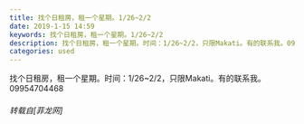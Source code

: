 ```yaml
---
title: 找个日租房，租一个星期。1/26~2/2
date: 2019-1-15 14:59
keywords: 找个日租房，租一个星期。1/26~2/2
description: 找个日租房，租一个星期。时间：1/26~2/2，只限Makati。有的联系我。09954704468
categories: used
---
```

<td class="t_f" id="postmessage_2697831">

找个日租房，租一个星期。时间：1/26~2/2，只限Makati。有的联系我。09954704468</td>
###### 转载自[菲龙网]